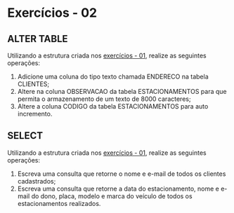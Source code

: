 # Exercícios - 02

## ALTER TABLE

Utilizando a estrutura criada nos [exercícios - 01](https://github.com/castilh0s/banco-dados-2/tree/master/Exerc%C3%ADcio%2001), realize as seguintes operações:

1. Adicione uma coluna do tipo texto chamada ENDERECO na tabela CLIENTES;
2. Altere na coluna OBSERVACAO da tabela ESTACIONAMENTOS para que permita o armazenamento de um texto de 8000 caracteres;
3. Altere a coluna CODIGO da tabela ESTACIONAMENTOS para auto incremento.

## SELECT

Utilizando a estrutura criada nos [exercícios - 01](https://github.com/castilh0s/banco-dados-2/tree/master/Exerc%C3%ADcio%2001), realize as seguintes operações:

1. Escreva uma consulta que retorne o nome e e-mail de todos os clientes cadastrados;
2. Escreva uma consulta que retorne a data do estacionamento, nome e e-mail do dono, placa, modelo e marca do veículo de todos os estacionamentos realizados.
